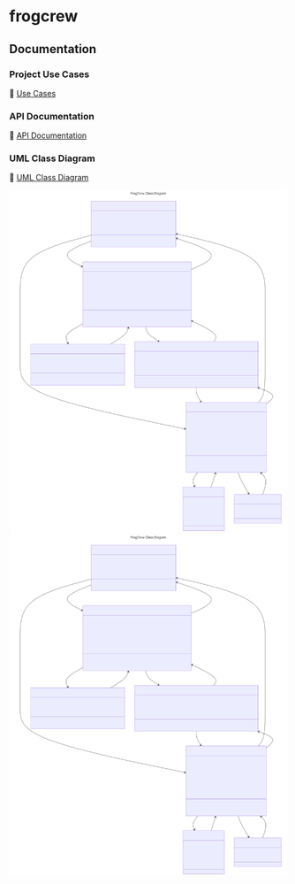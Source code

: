 # frogcrew
## Documentation

### Project Use Cases

🔗 [Use Cases](https://docs.google.com/document/d/1MJMnPqx4qUBR0qFzSWv8anxSBLFR3iAOiIuMep46GxA/edit?usp=sharing)

### API Documentation

🔗 [API Documentation](https://app.swaggerhub.com/apis-docs/JAMESEDMONSON/frog-crew/1.0.0)

### UML Class Diagram

🔗 [UML Class Diagram](https://www.mermaidchart.com/raw/1f4be78a-0597-4fc4-8986-1ceb8937250e?theme=dark&version=v0.1&format=svg)




![Class Diagram](./backend/Docs/ClassDiagram.svg)
<img src="./backend/Docs/ClassDiagram.svg">
